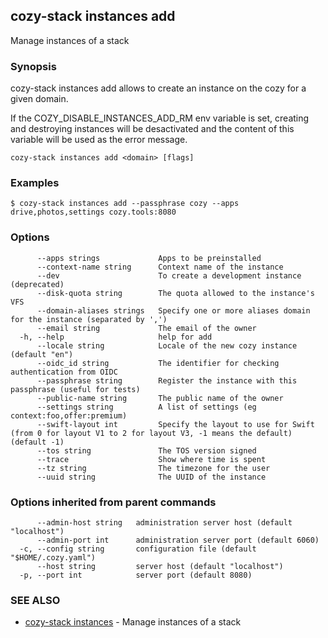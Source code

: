 ## cozy-stack instances add

Manage instances of a stack

### Synopsis


cozy-stack instances add allows to create an instance on the cozy for a
given domain.

If the COZY_DISABLE_INSTANCES_ADD_RM env variable is set, creating and
destroying instances will be desactivated and the content of this variable will
be used as the error message.


```
cozy-stack instances add <domain> [flags]
```

### Examples

```
$ cozy-stack instances add --passphrase cozy --apps drive,photos,settings cozy.tools:8080
```

### Options

```
      --apps strings             Apps to be preinstalled
      --context-name string      Context name of the instance
      --dev                      To create a development instance (deprecated)
      --disk-quota string        The quota allowed to the instance's VFS
      --domain-aliases strings   Specify one or more aliases domain for the instance (separated by ',')
      --email string             The email of the owner
  -h, --help                     help for add
      --locale string            Locale of the new cozy instance (default "en")
      --oidc_id string           The identifier for checking authentication from OIDC
      --passphrase string        Register the instance with this passphrase (useful for tests)
      --public-name string       The public name of the owner
      --settings string          A list of settings (eg context:foo,offer:premium)
      --swift-layout int         Specify the layout to use for Swift (from 0 for layout V1 to 2 for layout V3, -1 means the default) (default -1)
      --tos string               The TOS version signed
      --trace                    Show where time is spent
      --tz string                The timezone for the user
      --uuid string              The UUID of the instance
```

### Options inherited from parent commands

```
      --admin-host string   administration server host (default "localhost")
      --admin-port int      administration server port (default 6060)
  -c, --config string       configuration file (default "$HOME/.cozy.yaml")
      --host string         server host (default "localhost")
  -p, --port int            server port (default 8080)
```

### SEE ALSO

* [cozy-stack instances](cozy-stack_instances.md)	 - Manage instances of a stack

